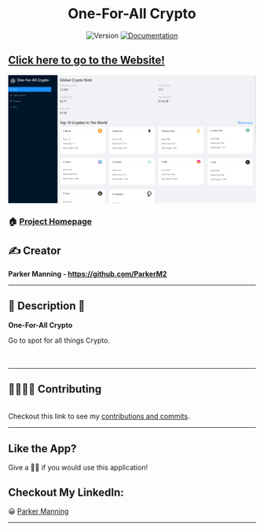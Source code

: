 <h1 align="center" class="fas fa-microscope">One-For-All Crypto</h1>
<p align="center">
  <img alt="Version" src="https://img.shields.io/badge/version-2.0.0-blue.svg?cacheSeconds=2592000" />
  <a href="https://github.com/ParkerM2/Crypto-Site#readme" target="_blank">
    <img alt="Documentation" src="https://img.shields.io/badge/documentation-yes-brightgreen.svg" />
  </a>

</p>

## [Click here to go to the Website!](https://youthful-northcutt-2db2a4.netlify.app)

![HomePage](https://github.com/ParkerM2/Crypto-Site/blob/main/src/images/home-screen.PNG?raw=true)

### 🏠 [Project Homepage](https://github.com/ParkerM2/Crypto-Site)

## ✍ Creator

**Parker Manning - https://github.com/ParkerM2**

---
## 👀 Description 👀
**One-For-All Crypto**
<div>
    Go to spot for all things Crypto.  
</div>
<br></br>

---


## 👨‍👨‍👦‍👦 Contributing

<br />Checkout this link to see my [contributions and commits](https://github.com/ParkerM2/ManningSignsV2/graphs/contributors).

---
## Like the App?

Give a 👍🏻 if you would use this application!

<h2>Checkout My LinkedIn:</h2>

😀 [Parker Manning](https://www.linkedin.com/in/parkerm2/)





***